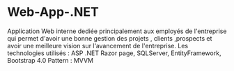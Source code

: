 # Web-App-.NET
Application Web  interne dediée principalement aux employés de l'entreprise qui permet d'avoir une bonne gestion des projets , clients ,prospects et avoir une meilleure vision sur l‘avancement de l'entreprise.
Les technologies utilisés : ASP .NET Razor page, SQLServer, EntityFramework, Bootstrap 4.0
Pattern : MVVM 

